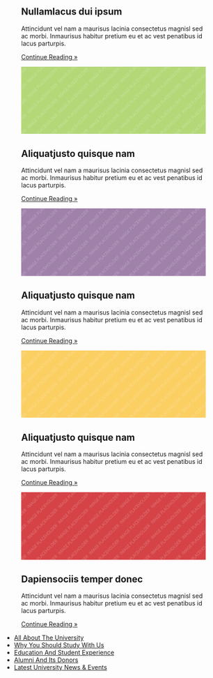<!-- ################################################################################################ -->
<div class="wrapper">
  <div id="slider">
    <div id="slide-wrapper" class="rounded clear"> 
      <!-- ################################################################################################ -->
      <figure id="slide-1"><a class="view" href="#"><img src="{{ site.baseurl}}/librairie.jpg" alt=""></a>
        <figcaption>
          <h2>Nullamlacus dui ipsum</h2>
          <p>Attincidunt vel nam a maurisus lacinia consectetus magnisl sed ac morbi. Inmaurisus habitur pretium eu et ac vest penatibus id lacus parturpis.</p>
          <p class="right"><a href="#">Continue Reading &raquo;</a></p>
        </figcaption>
      </figure>
      <figure id="slide-2"><a class="view" href="#"><img src="images/demo/slider/2.png" alt=""></a>
        <figcaption>
          <h2>Aliquatjusto quisque nam</h2>
          <p>Attincidunt vel nam a maurisus lacinia consectetus magnisl sed ac morbi. Inmaurisus habitur pretium eu et ac vest penatibus id lacus parturpis.</p>
          <p class="right"><a href="#">Continue Reading &raquo;</a></p>
        </figcaption>
      </figure>
      <figure id="slide-3"><a class="view" href="#"><img src="images/demo/slider/3.png" alt=""></a>
        <figcaption>
          <h2>Aliquatjusto quisque nam</h2>
          <p>Attincidunt vel nam a maurisus lacinia consectetus magnisl sed ac morbi. Inmaurisus habitur pretium eu et ac vest penatibus id lacus parturpis.</p>
          <p class="right"><a href="#">Continue Reading &raquo;</a></p>
        </figcaption>
      </figure>
      <figure id="slide-4"><a class="view" href="#"><img src="images/demo/slider/4.png" alt=""></a>
        <figcaption>
          <h2>Aliquatjusto quisque nam</h2>
          <p>Attincidunt vel nam a maurisus lacinia consectetus magnisl sed ac morbi. Inmaurisus habitur pretium eu et ac vest penatibus id lacus parturpis.</p>
          <p class="right"><a href="#">Continue Reading &raquo;</a></p>
        </figcaption>
      </figure>
      <figure id="slide-5"><a class="view" href="#"><img src="images/demo/slider/5.png" alt=""></a>
        <figcaption>
          <h2>Dapiensociis temper donec</h2>
          <p>Attincidunt vel nam a maurisus lacinia consectetus magnisl sed ac morbi. Inmaurisus habitur pretium eu et ac vest penatibus id lacus parturpis.</p>
          <p class="right"><a href="#">Continue Reading &raquo;</a></p>
        </figcaption>
      </figure>
      <!-- ################################################################################################ -->
      <ul id="slide-tabs">
        <li><a href="#slide-1">All About The University</a></li>
        <li><a href="#slide-2">Why You Should Study With Us</a></li>
        <li><a href="#slide-3">Education And Student Experience</a></li>
        <li><a href="#slide-4">Alumni And Its Donors</a></li>
        <li><a href="#slide-5">Latest University News &amp; Events</a></li>
      </ul>
      <!-- ################################################################################################ --> 
    </div>
  </div>
</div>
<!-- ################################################################################################ -->